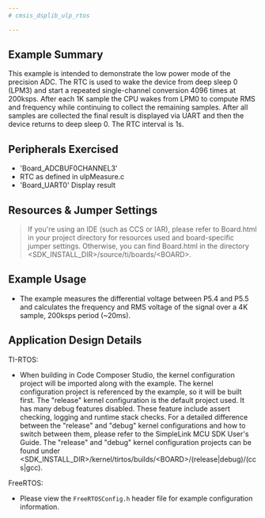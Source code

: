 ```yaml
---
# cmsis_dsplib_ulp_rtos

---
```


## Example Summary

This example is intended to demonstrate the low power mode of the precision
ADC.  The RTC is used to wake the device from deep sleep 0 (LPM3) and start
a repeated single-channel conversion 4096 times at 200ksps.  After each 1K
sample the CPU wakes from LPM0 to compute RMS and frequency while continuing
to collect the remaining samples.  After all samples are collected the final
result is displayed via UART and then the device returns to deep sleep 0.
The RTC interval is 1s.

## Peripherals Exercised

* 'Board_ADCBUF0CHANNEL3' 
* RTC as defined in ulpMeasure.c
* 'Board_UART0' Display result

## Resources & Jumper Settings

> If you're using an IDE (such as CCS or IAR), please refer to Board.html in
your project directory for resources used and board-specific jumper settings.
Otherwise, you can find Board.html in the directory
&lt;SDK_INSTALL_DIR&gt;/source/ti/boards/&lt;BOARD&gt;.


## Example Usage

* The example measures the differential voltage between P5.4 and P5.5 and
  calculates the frequency and RMS voltage of the signal over a 4K sample, 
  200ksps period (~20ms).

## Application Design Details

TI-RTOS:

* When building in Code Composer Studio, the kernel configuration project will
be imported along with the example. The kernel configuration project is
referenced by the example, so it will be built first. The "release" kernel
configuration is the default project used. It has many debug features disabled.
These feature include assert checking, logging and runtime stack checks. For a
detailed difference between the "release" and "debug" kernel configurations and
how to switch between them, please refer to the SimpleLink MCU SDK User's
Guide. The "release" and "debug" kernel configuration projects can be found
under &lt;SDK_INSTALL_DIR&gt;/kernel/tirtos/builds/&lt;BOARD&gt;/(release|debug)/(ccs|gcc).

FreeRTOS:

* Please view the `FreeRTOSConfig.h` header file for example configuration
information.
